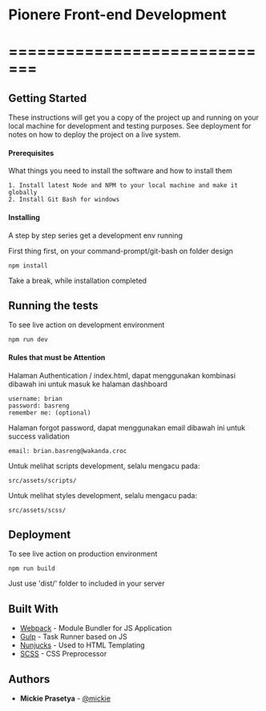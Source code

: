 # Pionere Front-end Development

# =============================

## Getting Started

These instructions will get you a copy of the project up and running on your local machine for development and testing purposes. See deployment for notes on how to deploy the project on a live system.

#### Prerequisites

What things you need to install the software and how to install them

```
1. Install latest Node and NPM to your local machine and make it globally
2. Install Git Bash for windows
```

#### Installing

A step by step series get a development env running

First thing first, on your command-prompt/git-bash on folder design

```
npm install
```

Take a break, while installation completed

## Running the tests

To see live action on development environment

```
npm run dev
```

#### Rules that must be Attention

Halaman Authentication / index.html, dapat menggunakan kombinasi dibawah ini untuk masuk ke halaman dashboard

```
username: brian
password: basreng
remember me: (optional)
```

Halaman forgot password, dapat menggunakan email dibawah ini untuk success validation

```
email: brian.basreng@wakanda.croc
```

Untuk melihat scripts development, selalu mengacu pada:

```
src/assets/scripts/
```

Untuk melihat styles development, selalu mengacu pada:

```
src/assets/scss/
```

## Deployment

To see live action on production environment

```
npm run build
```

Just use 'dist/' folder to included in your server

## Built With

- [Webpack](https://webpack.js.org) - Module Bundler for JS Application
- [Gulp](https://gulpjs.com/) - Task Runner based on JS
- [Nunjucks](https://mozilla.github.io/nunjucks/) - Used to HTML Templating
- [SCSS](https://sass-lang.com/) - CSS Preprocessor

## Authors

- **Mickie Prasetya** - [@mickie](http://gitlab.cbn.net.id/mickie)
